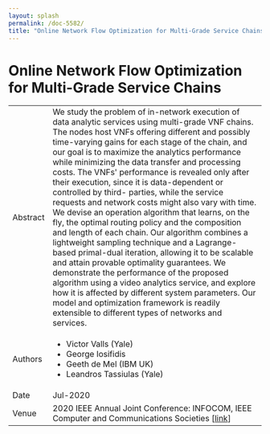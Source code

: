 ```yaml
---
layout: splash
permalink: /doc-5582/
title: "Online Network Flow Optimization for Multi-Grade Service Chains"
---
```


# Online Network Flow Optimization for Multi-Grade Service Chains

<table>
    <tbody>
    <tr>
        <td>Abstract</td>
        <td>We study the problem of in-network execution of data analytic services using multi-grade VNF chains. The nodes host VNFs offering different and possibly time-varying gains for each stage of the chain, and our goal is to maximize the analytics performance while minimizing the data transfer and processing costs. The VNFs' performance is revealed only after their execution, since it is data-dependent or controlled by third- parties, while the service requests and network costs might also vary with time. We devise an operation algorithm that learns, on the fly, the optimal routing policy and the composition and length of each chain. Our algorithm combines a lightweight sampling technique and a Lagrange-based primal-dual iteration, allowing it to be scalable and attain provable optimality guarantees. We demonstrate the performance of the proposed algorithm using a video analytics service, and explore how it is affected by different system parameters. Our model and optimization framework is readily extensible to different types of networks and services.</td>
    </tr>
    <tr>
        <td>Authors</td>
        <td>
            <ul>
                <li>Victor Valls (Yale)</li>
                <li>George Iosifidis</li>
                <li>Geeth de Mel (IBM UK)</li>
                <li>Leandros Tassiulas (Yale)</li>
            </ul>
        </td>
    </tr>
    <tr>
        <td>Date</td>
        <td>Jul-2020</td>
    </tr>
    <tr>
        <td>Venue</td>
        <td>2020 IEEE Annual Joint Conference: INFOCOM, IEEE Computer and Communications Societies [<a href="https://ieeexplore.ieee.org/document/9155341">link</a>]</td>
    </tr>
    </tbody>
</table>
